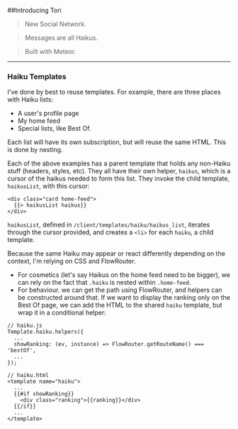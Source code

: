 ##Introducing Tori

> New Social Network.

> Messages are all Haikus.

> Built with Meteor.

---
### Haiku Templates
I've done by best to reuse templates. For example, there are three places with
Haiku lists:

* A user's profile page
* My home feed
* Special lists, like Best Of.

Each list will have its own subscription, but will reuse the same HTML. This is done by nesting.

Each of the above examples has a parent template that holds any non-Haiku stuff (headers, styles, etc). They all have their own helper, `haikus`, which is a cursor of the haikus needed to form this list. They invoke the child template, `haikusList`, with this cursor:

```
<div class="card home-feed">
  {{> haikusList haikus}}
</div>
```

`haikusList`, defined in `/client/templates/haiku/haikus_list`, iterates through the cursor provided, and creates a `<li>` for each `haiku`, a child template.

Because the same Haiku may appear or react differently depending on the context, I'm relying on CSS and FlowRouter.

- For cosmetics (let's say Haikus on the home feed need to be bigger), we can rely on the fact that `.haiku` is nested within `.home-feed`.
- For behaviour. we can get the path using FlowRouter, and helpers can be constructed around that. If we want to display the ranking only on the Best Of page, we can add the HTML to the shared `haiku` template, but wrap it in a conditional helper:

```
// haiku.js
Template.haiku.helpers({
  ...
  showRanking: (ev, instance) => FlowRouter.getRouteName() === 'bestOf',
  ...
});

// haiku.html
<template name="haiku">
  ...
  {{#if showRanking}}
    <div class="ranking">{{ranking}}</div>
  {{/if}}
  ...
</template>

```
